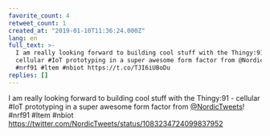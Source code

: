 ```yaml
---
favorite_count: 4
retweet_count: 1
created_at: "2019-01-10T11:36:24.000Z"
lang: en
full_text: >-
  I am really looking forward to building cool stuff with the Thingy:91 -
  cellular #IoT prototyping in a super awesome form factor from @NordicTweets!
  #nrf91 #ltem #nbiot https://t.co/TJI6iUBoDu
replies: []
---
```


I am really looking forward to building cool stuff with the Thingy:91 - cellular
#IoT prototyping in a super awesome form factor from
[@NordicTweets](https://twitter.com/NordicTweets)! #nrf91 #ltem #nbiot
<https://twitter.com/NordicTweets/status/1083234724099837952>
